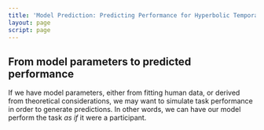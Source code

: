 ```yaml
---
title: 'Model Prediction: Predicting Performance for Hyperbolic Temporal Discounting'
layout: page
script: page
---
```


## From model parameters to predicted performance

If we have model parameters, either from fitting human data, or derived from theoretical
considerations, we may want to simulate task performance in order to generate predictions.
In other words, we can have our model perform the task *as if* it were a participant.

<htd-example-model k="0.2" >
  <discountable-control trials="10" run pause reset></discountable-control>
  <itc-task trials="10"></itc-task>
  <htd-curves interactive></htd-curves>
  <discountable-response trial feedback></discountable-response>
</htd-example-model>
